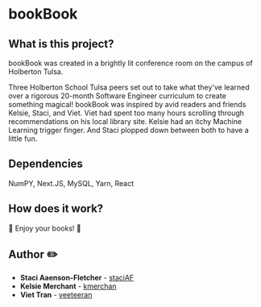 # bookBook

## What is this project?
bookBook was created in a brightly lit conference room on the campus of Holberton Tulsa.

Three Holberton School Tulsa peers set out to take what they've learned over a rigorous 20-month Software Engineer curriculum to create something magical! bookBook was inspired by avid readers and friends Kelsie, Staci, and Viet. Viet had spent too many hours scrolling through recommendations on his local library site. Kelsie had an itchy Machine Learning trigger finger. And Staci plopped down between both to have a little fun.

## Dependencies
NumPY, Next.JS, MySQL, Yarn, React

## How does it work?


📖 Enjoy your books! 📖

## Author ✏️
* **Staci Aaenson-Fletcher** - [staciAF](https://github.com/StaciAF)
* **Kelsie Merchant** - [kmerchan](https://github.com/kmerchan)
* **Viet Tran** - [veeteeran](https://github.com/veeteeran)
